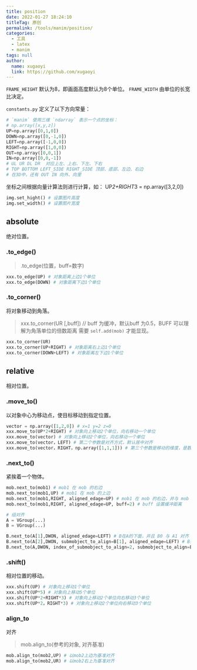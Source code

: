 ```yaml
---
title: position
date: 2022-01-27 18:24:10
titleTag: 原创
permalink: /tools/manim/position/
categories: 
  - 工具
  - latex
  - manim
tags: null
author: 
  name: xugaoyi
  link: https://github.com/xugaoyi
---
```




`FRAME_HEIGHT` 默认为8，即画面高度默认为8个单位。
`FRAME_WIDTH` 由单位的长宽比决定。

`constants.py` 定义了以下方向常量：
```py
# `manim` 使用三维 `ndarray` 表示一个点的坐标：
# np.array([x,y,z])
UP=np.array([0,1,0])
DOWN=np.array([0,-1,0])
LEFT=np.array([-1,0,0])
RIGHT=np.array([1,0,0])
OUT=np.array([0,0,1])
IN=np.array([0,0,-1])
# UL UR DL DR  对应上左、上右、下左、下右
# TOP BOTTOM LEFT_SIDE RIGHT_SIDE 顶部、底部、左边、右边
# 在3D中，还有 OUT IN 向外、向里
```
坐标之间根据向量计算法则进行计算，如： UP*2+RIGHT*3 = np.array([3,2,0])

```py
img.set_hight() # 设置图片高度
img.set_width() # 设置图片宽度
```

## absolute
绝对位置。
### .to_edge()
> .to_edge(位置，buff=数字)
```py
xxx.to_edge(UP) # 对象距离上边1个单位
xxx.to_edge(DOWN) # 对象距离下边1个单位
```
### .to_corner()
将对象移动到角落。
> xxx.to_corner(UR [,buff]) // buff 为缓冲，默认buff 为0.5，BUFF 可以理解为角落单位的倍数距离
需要 `self.add(mob)` 才能显现。
```py
xxx.to_corner(UR)
xxx.to_corner(UP+RIGHT) # 对象距离右上边1个单位
xxx.to_corner(DOWN+LEFT) # 对象距离左下边1个单位
```
## relative
相对位置。
### .move_to()
以对象中心为移动点，使目标移动到指定位置。
```py
vector = np.array([1,2,0]) # x=1 y=2 z=0
xxx.move_to(UP*2+RIGHT) # 对象向上移动2个单位，向右移动一个单位
xxx.move_to(vector) # 对象向上移动2个单位，向右移动一个单位
xxx.move_to(vector，LEFT) # 第二个参数是对齐方式，默认居中对齐
xxx.move_to(vector，RIGHT，np.array([1,1,1])) # 第三个参数是移动的维度，是数组,默认为[1,1,1],可以设置为0，屏蔽其移动维度。
```
### .next_to()
紧挨着一个物体。
```py
mob.next_to(mob1) # mob1 在 mob 的右边
mob.next_to(mob1,UP) # mob1 在 mob 的上边
mob.next_to(mob1,RIGHT, aligned_edage=UP) # mob1 在 mob 的右边，并与 mob 的上边对齐
mob.next_to(mob1,RIGHT, aligned_edage=UP, buff=2) # buff 设置缓冲距离 

# 组对齐
A = VGroup(...)
B = VGroup(...)

B.next_to(A[1],DWON, aligned_edage=LEFT) # B在A的下面，并且 B0 与 A1 对齐
B.next_to(A[2],DWON, submobject_to_align=B[1], aligned_edage=LEFT) # B在A的下面，并且 B1与 A2 对齐
B.next_to(A,DWON, index_of_submobject_to_align=2, submobject_to_align=B[1], aligned_edage=LEFT) # 等价于上面
```
### .shift()
相对位置的移动。
```py
xxx.shift(UP) # 对象向上移动1个单位
xxx.shift(UP*5) # 对象向上移动5个单位
xxx.shift(UP*2+RIGHT*3) # 对象向上移动2个单位向右移动3个单位
xxx.shift(UP*2，RIGHT*3) # 对象向上移动2个单位向右移动3个单位
```

### align_to
对齐
> mob.align_to(参考的对象, 对齐基准)

```py
mob.align_to(mob2,UP) # 以mob2上边为基准对齐
mob.align_to(mob2,UR) # 以mob2右上为基准对齐
```